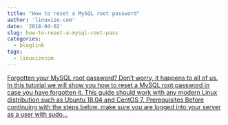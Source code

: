 ```yaml
---
title: "How to reset a MySQL root password"
author: 'linuxize.com'
date: '2018-04-02'
slug: how-to-reset-a-mysql-root-pass
categories:
  - bloglink
tags:
  - linuxizecom
---
```


[Forgotten your MySQL root password? Don’t worry, it happens to all of us. In this tutorial we will show you how to reset a MySQL root password in case you have forgotten it. This guide should work with any modern Linux distribution such as Ubuntu 18.04 and CentOS 7. Prerequisites Before continuing with the steps below, make sure you are logged into your server as a user with sudo...<click to read more>](https://linuxize.com/post/how-to-reset-a-mysql-root-password/)

